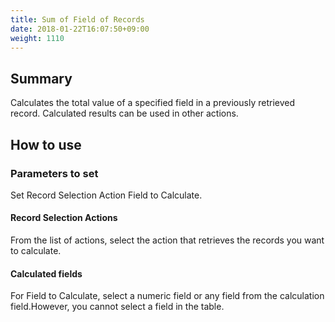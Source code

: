 ```yaml
---
title: Sum of Field of Records
date: 2018-01-22T16:07:50+09:00
weight: 1110
---
```

## Summary

Calculates the total value of a specified field in a previously retrieved record. Calculated results can be used in other actions.

## How to use

### Parameters to set

Set Record Selection Action Field to Calculate.

#### Record Selection Actions

From the list of actions, select the action that retrieves the records you want to calculate.

#### Calculated fields

For Field to Calculate, select a numeric field or any field from the calculation field.However, you cannot select a field in the table.
